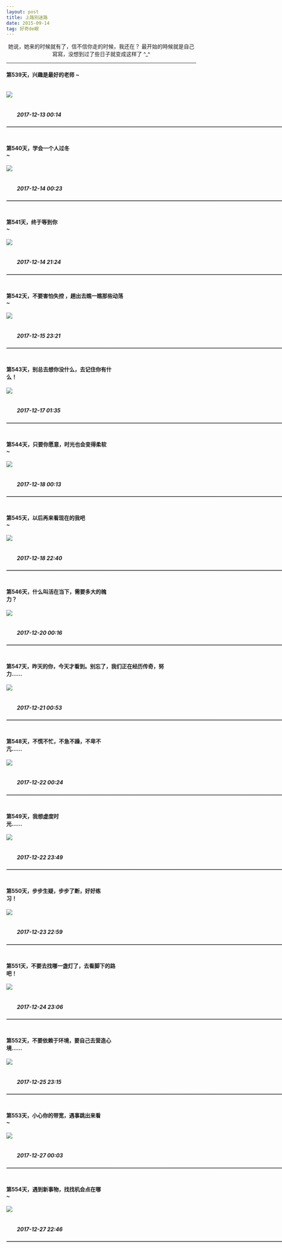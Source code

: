 ```yaml
---
layout: post
title: 上路別迷路
date: 2015-09-14
tag: 好奇de眼
---
```

<center> 她说，她来的时候就有了，信不信你走的时候，我还在？  最开始的時候就是自己寫寫，没想到过了些日子就变成这样了 ^_^ </center>

---


#### 第539天，兴趣是最好的老师 ~ &#8195;&#8195;&#8195;&#8195;&#8195;&#8195;&#8195;&#8195;&#8195;&#8195;&#8195;&#8195;&#8195;&#8195;&#8195;&#8195;&#8195;&#8195;&#8195;&#8195;&#8195;&#8195;&#8195;&#8195;&#8195;&#8195;&#8195;&#8195;&#8195;
![](/images/posts/NYear/539.jpg)
##### &#8195;&#8195;&#8195;&#8195;&#8195;&#8195;&#8195;&#8195;&#8195;&#8195;&#8195;&#8195;&#8195;&#8195;&#8195;&#8195;&#8195;&#8195;&#8195;&#8195;&#8195;&#8195;&#8195;&#8195;&#8195;&#8195;&#8195;&#8195;&#8195;&#8195;&#8195;&#8195;&#8195;&#8195;&#8195;&#8195;&#8195;&#8195;2017-12-13 00:14
<hr style="height:1px; width:860px; margin:10px auto 45px; border:0;text-align:left; border-top:1.3px dotted #E3E3E3;" />


#### 第540天，学会一个人过冬 ~&#8195;&#8195;&#8195;&#8195;&#8195;&#8195;&#8195;&#8195;&#8195;&#8195;&#8195;&#8195;&#8195;&#8195;&#8195;&#8195;&#8195;&#8195;&#8195;&#8195;&#8195;&#8195;&#8195;&#8195;&#8195;&#8195;&#8195;&#8195;&#8195;&#8195;&#8194;
![](/images/posts/NYear/540.jpg)
##### &#8195;&#8195;&#8195;&#8195;&#8195;&#8195;&#8195;&#8195;&#8195;&#8195;&#8195;&#8195;&#8195;&#8195;&#8195;&#8195;&#8195;&#8195;&#8195;&#8195;&#8195;&#8195;&#8195;&#8195;&#8195;&#8195;&#8195;&#8195;&#8195;&#8195;&#8195;&#8195;&#8195;&#8195;&#8195;&#8195;&#8195;&#8195;2017-12-14 00:23
<hr style="height:1px; width:860px; margin:10px auto 45px; border:0;text-align:left; border-top:1.3px dotted #E3E3E3;" />


#### 第541天，终于等到你 ~&#8195;&#8195;&#8195;&#8195;&#8195;&#8195;&#8195;&#8195;&#8195;&#8195;&#8195;&#8195;&#8195;&#8195;&#8195;&#8195;&#8195;&#8195;&#8195;&#8195;&#8195;&#8195;&#8195;&#8195;&#8195;&#8195;&#8195;&#8195;&#8195;&#8195;&#8195;&#8195;&#8195;
![](/images/posts/NYear/541.jpg)  
##### &#8195;&#8195;&#8195;&#8195;&#8195;&#8195;&#8195;&#8195;&#8195;&#8195;&#8195;&#8195;&#8195;&#8195;&#8195;&#8195;&#8195;&#8195;&#8195;&#8195;&#8195;&#8195;&#8195;&#8195;&#8195;&#8195;&#8195;&#8195;&#8195;&#8195;&#8195;&#8195;&#8195;&#8195;&#8195;&#8195;&#8195;&#8195;2017-12-14 21:24
<hr style="height:1px; width:860px; margin:10px auto 45px; border:0;text-align:left; border-top:1.3px dotted #E3E3E3;" />


#### 第542天，不要害怕失控 ，趟出去瞧一瞧那些动荡 ~&#8195;&#8195;&#8195;&#8195;&#8195;&#8195;&#8195;&#8195;&#8195;&#8195;&#8195;&#8195;&#8195;&#8195;&#8195;&#8195;&#8195;&#8195;&#8195;&#8195;&#8194;
![](/images/posts/NYear/542.jpg)  
##### &#8195;&#8195;&#8195;&#8195;&#8195;&#8195;&#8195;&#8195;&#8195;&#8195;&#8195;&#8195;&#8195;&#8195;&#8195;&#8195;&#8195;&#8195;&#8195;&#8195;&#8195;&#8195;&#8195;&#8195;&#8195;&#8195;&#8195;&#8195;&#8195;&#8195;&#8195;&#8195;&#8195;&#8195;&#8195;&#8195;&#8195;&#8195;2017-12-15 23:21
<hr style="height:1px; width:860px; margin:10px auto 45px; border:0;text-align:left; border-top:1.3px dotted #E3E3E3;" />


#### 第543天，别总去想你没什么，去记住你有什么！&#8195;&#8195;&#8195;&#8195;&#8195;&#8195;&#8195;&#8195;&#8195;&#8195;&#8195;&#8195;&#8195;&#8195;&#8195;&#8195;&#8195;&#8195;&#8195;&#8195;&#8195;&#8194;
![](/images/posts/NYear/543.jpg)  
##### &#8195;&#8195;&#8195;&#8195;&#8195;&#8195;&#8195;&#8195;&#8195;&#8195;&#8195;&#8195;&#8195;&#8195;&#8195;&#8195;&#8195;&#8195;&#8195;&#8195;&#8195;&#8195;&#8195;&#8195;&#8195;&#8195;&#8195;&#8195;&#8195;&#8195;&#8195;&#8195;&#8195;&#8195;&#8195;&#8195;&#8195;&#8195;2017-12-17 01:35
<hr style="height:1px; width:860px; margin:10px auto 45px; border:0;text-align:left; border-top:1.3px dotted #E3E3E3;" />


#### 第544天，只要你愿意，时光也会变得柔软 ~&#8195;&#8195;&#8195;&#8195;&#8195;&#8195;&#8195;&#8195;&#8195;&#8195;&#8195;&#8195;&#8195;&#8195;&#8195;&#8195;&#8195;&#8195;&#8195;&#8195;&#8195;&#8195;&#8195;&#8195;
![](/images/posts/NYear/544.jpg)
##### &#8195;&#8195;&#8195;&#8195;&#8195;&#8195;&#8195;&#8195;&#8195;&#8195;&#8195;&#8195;&#8195;&#8195;&#8195;&#8195;&#8195;&#8195;&#8195;&#8195;&#8195;&#8195;&#8195;&#8195;&#8195;&#8195;&#8195;&#8195;&#8195;&#8195;&#8195;&#8195;&#8195;&#8195;&#8195;&#8195;&#8195;&#8195;2017-12-18 00:13
<hr style="height:1px; width:860px; margin:10px auto 45px; border:0;text-align:left; border-top:1.3px dotted #E3E3E3;" />


#### 第545天，以后再来看现在的我吧 ~&#8195;&#8195;&#8195;&#8195;&#8195;&#8195;&#8195;&#8195;&#8195;&#8195;&#8195;&#8195;&#8195;&#8195;&#8195;&#8195;&#8195;&#8195;&#8195;&#8195;&#8195;&#8195;&#8195;&#8195;&#8195;&#8195;&#8195;&#8195;
![](/images/posts/NYear/545.jpg)  
##### &#8195;&#8195;&#8195;&#8195;&#8195;&#8195;&#8195;&#8195;&#8195;&#8195;&#8195;&#8195;&#8195;&#8195;&#8195;&#8195;&#8195;&#8195;&#8195;&#8195;&#8195;&#8195;&#8195;&#8195;&#8195;&#8195;&#8195;&#8195;&#8195;&#8195;&#8195;&#8195;&#8195;&#8195;&#8195;&#8195;&#8195;&#8195;2017-12-18 22:40
<hr style="height:1px; width:860px; margin:10px auto 45px; border:0;text-align:left; border-top:1.3px dotted #E3E3E3;" />


#### 第546天，什么叫活在当下，需要多大的魄力？&#8195;&#8195;&#8195;&#8195;&#8195;&#8195;&#8195;&#8195;&#8195;&#8195;&#8195;&#8195;&#8195;&#8195;&#8195;&#8195;&#8195;&#8195;&#8195;&#8195;&#8195;&#8195;&#8194;
![](/images/posts/NYear/546.jpg)  
##### &#8195;&#8195;&#8195;&#8195;&#8195;&#8195;&#8195;&#8195;&#8195;&#8195;&#8195;&#8195;&#8195;&#8195;&#8195;&#8195;&#8195;&#8195;&#8195;&#8195;&#8195;&#8195;&#8195;&#8195;&#8195;&#8195;&#8195;&#8195;&#8195;&#8195;&#8195;&#8195;&#8195;&#8195;&#8195;&#8195;&#8195;&#8195;2017-12-20 00:16
<hr style="height:1px; width:860px; margin:10px auto 45px; border:0;text-align:left; border-top:1.3px dotted #E3E3E3;" />


#### 第547天，昨天的你，今天才看到。别忘了，我们正在经历传奇，努力……&#8195;&#8195;&#8195;&#8195;&#8195;&#8195;&#8195;&#8195;&#8195;&#8195;&#8195;
![](/images/posts/NYear/547.jpg)  
##### &#8195;&#8195;&#8195;&#8195;&#8195;&#8195;&#8195;&#8195;&#8195;&#8195;&#8195;&#8195;&#8195;&#8195;&#8195;&#8195;&#8195;&#8195;&#8195;&#8195;&#8195;&#8195;&#8195;&#8195;&#8195;&#8195;&#8195;&#8195;&#8195;&#8195;&#8195;&#8195;&#8195;&#8195;&#8195;&#8195;&#8195;&#8195;2017-12-21 00:53
<hr style="height:1px; width:860px; margin:10px auto 45px; border:0;text-align:left; border-top:1.3px dotted #E3E3E3;" />


#### 第548天，不慌不忙，不急不躁，不卑不亢……&#8195;&#8195;&#8195;&#8195;&#8195;&#8195;&#8195;&#8195;&#8195;&#8195;&#8195;&#8195;&#8195;&#8195;&#8195;&#8195;&#8195;&#8195;&#8195;&#8195;&#8195;&#8195;&#8195;
![](/images/posts/NYear/548.jpg)  
##### &#8195;&#8195;&#8195;&#8195;&#8195;&#8195;&#8195;&#8195;&#8195;&#8195;&#8195;&#8195;&#8195;&#8195;&#8195;&#8195;&#8195;&#8195;&#8195;&#8195;&#8195;&#8195;&#8195;&#8195;&#8195;&#8195;&#8195;&#8195;&#8195;&#8195;&#8195;&#8195;&#8195;&#8195;&#8195;&#8195;&#8195;&#8195;2017-12-22 00:24
<hr style="height:1px; width:860px; margin:10px auto 45px; border:0;text-align:left; border-top:1.3px dotted #E3E3E3;" />


#### 第549天，我想虚度时光……&#8195;&#8195;&#8195;&#8195;&#8195;&#8195;&#8195;&#8195;&#8195;&#8195;&#8195;&#8195;&#8195;&#8195;&#8195;&#8195;&#8195;&#8195;&#8195;&#8195;&#8195;&#8195;&#8195;&#8195;&#8195;&#8195;&#8195;&#8195;&#8195;&#8195;&#8195;
![](/images/posts/NYear/549.jpg)  
##### &#8195;&#8195;&#8195;&#8195;&#8195;&#8195;&#8195;&#8195;&#8195;&#8195;&#8195;&#8195;&#8195;&#8195;&#8195;&#8195;&#8195;&#8195;&#8195;&#8195;&#8195;&#8195;&#8195;&#8195;&#8195;&#8195;&#8195;&#8195;&#8195;&#8195;&#8195;&#8195;&#8195;&#8195;&#8195;&#8195;&#8195;&#8195;2017-12-22 23:49
<hr style="height:1px; width:860px; margin:10px auto 45px; border:0;text-align:left; border-top:1.3px dotted #E3E3E3;" />


#### 第550天，步步生疑，步步了断，好好练习！&#8195;&#8195;&#8195;&#8195;&#8195;&#8195;&#8195;&#8195;&#8195;&#8195;&#8195;&#8195;&#8195;&#8195;&#8195;&#8195;&#8195;&#8195;&#8195;&#8195;&#8195;&#8195;&#8195;&#8195;
![](/images/posts/NYear/550.jpg)  
##### &#8195;&#8195;&#8195;&#8195;&#8195;&#8195;&#8195;&#8195;&#8195;&#8195;&#8195;&#8195;&#8195;&#8195;&#8195;&#8195;&#8195;&#8195;&#8195;&#8195;&#8195;&#8195;&#8195;&#8195;&#8195;&#8195;&#8195;&#8195;&#8195;&#8195;&#8195;&#8195;&#8195;&#8195;&#8195;&#8195;&#8195;&#8195;2017-12-23 22:59
<hr style="height:1px; width:860px; margin:10px auto 45px; border:0;text-align:left; border-top:1.3px dotted #E3E3E3;" />


#### 第551天，不要去找哪一盏灯了，去看脚下的路吧！&#8195;&#8195;&#8195;&#8195;&#8195;&#8195;&#8195;&#8195;&#8195;&#8195;&#8195;&#8195;&#8195;&#8195;&#8195;&#8195;&#8195;&#8195;&#8195;&#8195;&#8194;
![](/images/posts/NYear/551.jpg)  
##### &#8195;&#8195;&#8195;&#8195;&#8195;&#8195;&#8195;&#8195;&#8195;&#8195;&#8195;&#8195;&#8195;&#8195;&#8195;&#8195;&#8195;&#8195;&#8195;&#8195;&#8195;&#8195;&#8195;&#8195;&#8195;&#8195;&#8195;&#8195;&#8195;&#8195;&#8195;&#8195;&#8195;&#8195;&#8195;&#8195;&#8195;&#8195;2017-12-24 23:06
<hr style="height:1px; width:860px; margin:10px auto 45px; border:0;text-align:left; border-top:1.3px dotted #E3E3E3;" />

#### 第552天，不要依赖于环境，要自己去营造心境……&#8195;&#8195;&#8195;&#8195;&#8195;&#8195;&#8195;&#8195;&#8195;&#8195;&#8195;&#8195;&#8195;&#8195;&#8195;&#8195;&#8195;&#8195;&#8195;&#8195;&#8194;
![](/images/posts/NYear/552.jpg)  
##### &#8195;&#8195;&#8195;&#8195;&#8195;&#8195;&#8195;&#8195;&#8195;&#8195;&#8195;&#8195;&#8195;&#8195;&#8195;&#8195;&#8195;&#8195;&#8195;&#8195;&#8195;&#8195;&#8195;&#8195;&#8195;&#8195;&#8195;&#8195;&#8195;&#8195;&#8195;&#8195;&#8195;&#8195;&#8195;&#8195;&#8195;&#8195;2017-12-25 23:15
<hr style="height:1px; width:860px; margin:10px auto 45px; border:0;text-align:left; border-top:1.3px dotted #E3E3E3;" />


#### 第553天，小心你的带宽，遇事跳出来看 ~&#8195;&#8195;&#8195;&#8195;&#8195;&#8195;&#8195;&#8195;&#8195;&#8195;&#8195;&#8195;&#8195;&#8195;&#8195;&#8195;&#8195;&#8195;&#8195;&#8195;&#8195;&#8195;&#8195;&#8195;&#8195;
![](/images/posts/NYear/553.jpg)
##### &#8195;&#8195;&#8195;&#8195;&#8195;&#8195;&#8195;&#8195;&#8195;&#8195;&#8195;&#8195;&#8195;&#8195;&#8195;&#8195;&#8195;&#8195;&#8195;&#8195;&#8195;&#8195;&#8195;&#8195;&#8195;&#8195;&#8195;&#8195;&#8195;&#8195;&#8195;&#8195;&#8195;&#8195;&#8195;&#8195;&#8195;&#8195;2017-12-27 00:03
<hr style="height:1px; width:860px; margin:10px auto 45px; border:0;text-align:left; border-top:1.3px dotted #E3E3E3;" />



#### 第554天，遇到新事物，找找机会点在哪 ~&#8195;&#8195;&#8195;&#8195;&#8195;&#8195;&#8195;&#8195;&#8195;&#8195;&#8195;&#8195;&#8195;&#8195;&#8195;&#8195;&#8195;&#8195;&#8195;&#8195;&#8195;&#8195;&#8195;&#8195;&#8195;
![](/images/posts/NYear/554.jpg)
##### &#8195;&#8195;&#8195;&#8195;&#8195;&#8195;&#8195;&#8195;&#8195;&#8195;&#8195;&#8195;&#8195;&#8195;&#8195;&#8195;&#8195;&#8195;&#8195;&#8195;&#8195;&#8195;&#8195;&#8195;&#8195;&#8195;&#8195;&#8195;&#8195;&#8195;&#8195;&#8195;&#8195;&#8195;&#8195;&#8195;&#8195;&#8195;2017-12-27 22:46
<hr style="height:1px; width:860px; margin:10px auto 45px; border:0;text-align:left; border-top:1.3px dotted #E3E3E3;" />

<br />
